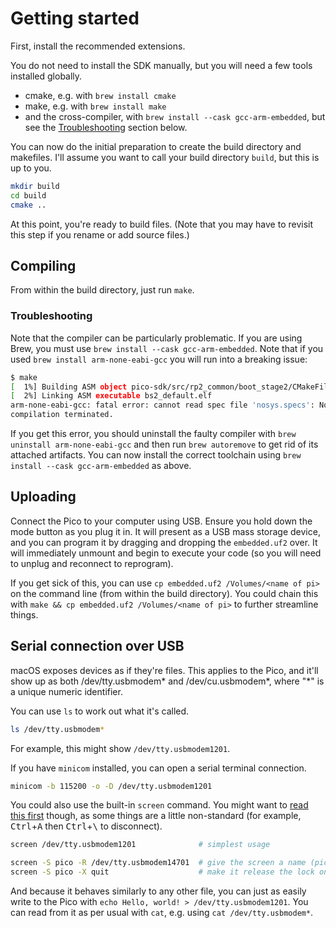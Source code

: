 # Getting started

First, install the recommended extensions.

You do not need to install the SDK manually, but you will need a few tools installed globally.

- cmake, e.g. with `brew install cmake`
- make, e.g. with `brew install make`
- and the cross-compiler, with `brew install --cask gcc-arm-embedded`, but see the [Troubleshooting](#troubleshooting) section below.

You can now do the initial preparation to create the build directory and makefiles. I'll assume you want to call your build directory `build`, but this is up to you.

```sh
mkdir build
cd build
cmake ..
```

At this point, you're ready to build files. (Note that you may have to revisit this step if you rename or add source files.)

## Compiling

From within the build directory, just run `make`.

### Troubleshooting

Note that the compiler can be particularly problematic. If you are using Brew, you must use `brew install --cask gcc-arm-embedded`. Note that if you used `brew install arm-none-eabi-gcc` you will run into a breaking issue:

```bash
$ make
[  1%] Building ASM object pico-sdk/src/rp2_common/boot_stage2/CMakeFiles/bs2_default.dir/compile_time_choice.S.obj
[  2%] Linking ASM executable bs2_default.elf
arm-none-eabi-gcc: fatal error: cannot read spec file 'nosys.specs': No such file or directory
compilation terminated.
```

If you get this error, you should uninstall the faulty compiler with `brew uninstall arm-none-eabi-gcc` and then run `brew autoremove` to get rid of its attached artifacts. You can now install the correct toolchain using `brew install --cask gcc-arm-embedded` as above.

## Uploading

Connect the Pico to your computer using USB. Ensure you hold down the mode button as you plug it in. It will present as a USB mass storage device, and you can program it by dragging and dropping the `embedded.uf2` over. It will immediately unmount and begin to execute your code (so you will need to unplug and reconnect to reprogram).

If you get sick of this, you can use `cp embedded.uf2 /Volumes/<name of pi>` on the command line (from within the build directory). You could chain this with `make && cp embedded.uf2 /Volumes/<name of pi>` to further streamline things.

## Serial connection over USB

macOS exposes devices as if they're files. This applies to the Pico, and it'll show up as both /dev/tty.usbmodem\* and /dev/cu.usbmodem\*, where "\*" is a unique numeric identifier.

You can use `ls` to work out what it's called.

```sh
ls /dev/tty.usbmodem*
```

For example, this might show `/dev/tty.usbmodem1201`.

If you have `minicom` installed, you can open a serial terminal connection.

```sh
minicom -b 115200 -o -D /dev/tty.usbmodem1201
```

You could also use the built-in `screen` command. You might want to [read this first](https://stackoverflow.com/a/431570) though, as some things are a little non-standard (for example,  <kbd>Ctrl</kbd>+<kbd>A</kbd> then <kbd>Ctrl</kbd>+<kbd>\\</kbd> to disconnect).

```sh
screen /dev/tty.usbmodem1201              # simplest usage

screen -S pico -R /dev/tty.usbmodem14701  # give the screen a name (pico) and reconnect if it already exists
screen -S pico -X quit                    # make it release the lock on the device
```

And because it behaves similarly to any other file, you can just as easily write to the Pico with `echo Hello, world! > /dev/tty.usbmodem1201`. You can read from it as per usual with `cat`, e.g. using `cat /dev/tty.usbmodem*`.
